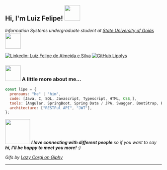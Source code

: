 <h2> Hi, I'm Luiz Felipe! <img src="https://media.giphy.com/media/kdziwLPfMNkfpvuZx9/giphy.gif" width="50"></h2>
<img align='right' src="">

<p><em>Information Systems undergraduate student at <a href="http://www.ueg.br">State University of Goiás</a><img src="https://media.giphy.com/media/3cwLpdCalQrML78gbe/giphy.gif" width="50">
</em></p>


[![Linkedin: Luiz Felipe de Almeida e Silva](https://img.shields.io/badge/-Luiz_Felipe_de_Almeida_e_Silva-blue?style=flat-square&logo=Linkedin&logoColor=white&link=https://www.linkedin.com/in/luiz-felipe-de-almeida-e-silva-a10212185/)](https://www.linkedin.com/in/luiz-felipe-de-almeida-e-silva-a10212185/)
[![GitHub Lipolys](https://img.shields.io/github/followers/Lipolys?label=follow&style=social)](https://github.com/Lipolys)

### <img src="https://media.giphy.com/media/MJAFEvVyg61XeQeVzy/giphy.gif" width="50"> A little more about me...

```javascript
const lipe = {
  pronouns: "he" | "him",
  code: [Java, C, SQL, Javascript, Typescript, HTML, CSS,],
  tools: [Angular, SpringBoot, Spring Data / JPA, Swagger, BootStrap, PostgreSQL, MySQL],
  architecture: ["RESTFul API", "JWT"],
};
```

<img src="https://media.giphy.com/media/RuuhJaT9gg2Bmu0jAU/giphy.gif" width="80"> <em><b>I love connecting with different people</b> so if you want to say <b>hi, I'll be happy to meet you more!</b> :)</em>

<p>
<em>Gifs by <a href="https://giphy.com/lazycorgihk" target="_blank">Lazy Corgi on Giphy</a></em>
</p>

---
